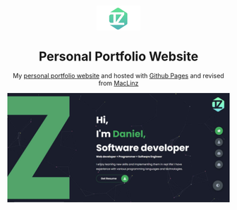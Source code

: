 <div align="center">
  <img alt="Demo" src="https://github.com/danielzheng-work/danielzheng.github.io/blob/main/img/new_logo.png" width="100" />
</div>
<h1 align="center">
 Personal Portfolio Website 
</h1>
<p align="center">
  My <a href="https://danielzheng-work.github.io/portfolio/" target="_blank">personal portfolio website</a> and hosted with <a href="https://pages.github.com/" target="_blank">Github Pages</a> and revised from <a href="https://github.com/Maclinz" target="_blank">MacLinz</a>
</p>
<!-- <p align="center">
  Previous iterations:
  <a href="https://github.com/chandrikadeb7/chandrikadeb7.github.io-v1" target="_blank">Version 1</a>
</p> -->

<div align="center">
  <img alt="Demo" src="https://github.com/danielzheng-work/danielzheng.github.io/blob/main/img/homepage.JPG" />
</div>
